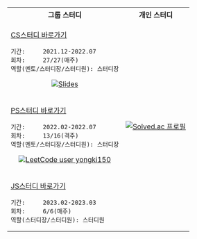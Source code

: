 <table align="center">
<tr>
<th>그룹 스터디</th>
<th>개인 스터디</th>
</tr>
      
<tr>
<td>
      
[CS스터디 바로가기](https://github.com/cs-study-org/cs-study)
```
기간:     2021.12-2022.07
회차:     27/27(매주)
역할(멘토/스터디장/스터디원): 스터디장
```
<div align="center">
      
[![Slides](https://img.shields.io/badge/Slides-발표자료%20모음-E4637C?style=for-the-badge&logo=Slides)](https://slides.com/yongki150)
</div>
      
</td>
<td align="center" rowspan="3">

[![Solved.ac 프로필](http://mazassumnida.wtf/api/v2/generate_badge?boj=yongki150)](https://solved.ac/yongki150/)
</td>
</tr>
      
<tr>
<td>
      
[PS스터디 바로가기](https://github.com/cs-study-org/algorithm-study)
```
기간:     2022.02-2022.07
회차:     13/16(격주)
역할(멘토/스터디장/스터디원): 스터디장
```   
<div align="center">
      
[![LeetCode user yongki150](https://img.shields.io/badge/dynamic/json?style=for-the-badge&color=%23ffa116&label=LeetCode%20solved&query=solved&url=https%3A%2F%2Fleetcode-badge.vercel.app%2Fapi%2Fusers%2Fyongki150&logo=leetcode)](https://leetcode.com/yongki150/)
</div>
</td>
</tr>

<tr>
<td>
      
[JS스터디 바로가기](https://github.com/javascript-deep-dive-study-group/online/wiki)
```
기간:     2023.02-2023.03
회차:     6/6(매주)
역할(스터디장/스터디원): 스터디원
```
</td>
</tr>
</table>
